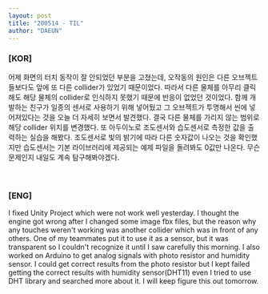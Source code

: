 ```yaml
---
layout: post
title: "200514 - TIL"
author: "DAEUN"
---
```


### [KOR]
어제 화면의 터치 동작이 잘 안되었던 부분을 고쳤는데, 오작동의 원인은 다른 오브젝트들보다도 앞에 또 다른 collider가 있었기 때문이었다. 따라서 다른 물체를 아무리 클릭해도 해당 물체의 collider로 인식하지 못했기 때문에 반응이 없었던 것이었다. 함께 개발하는 친구가 일종의 센서로 사용하기 위해 넣어뒀고 그 오브젝트가 투명해서 씬에 넣어져있다는 것을 오늘 더 자세히 보면서 발견했다. 결국 다른 물체를 가리지 않는 범위로 해당 collider 위치를 변경했다. 또 아두이노로 조도센서와 습도센서로 측정한 값을 출력하는 실습을 해봤다. 조도센서로 빛의 밝기에 따라 다른 숫자값이 나오는 것을 확인했지만 습도센서는 기본 라이브러리에 제공되는 예제 파일을 돌려봐도 0값만 나온다. 무슨 문제인지 내일도 계속 탐구해봐야겠다.
<br><br><br>
### [ENG]
I fixed Unity Project which were not work well yesterday. I thought the engine got wrong after I changed some image fbx files, but the reason why any touches weren't working was another collider which was in front of any others. One of my teammates put it to use it as a sensor, but it was transparent so I couldn't recognize it until I saw carefully this morning. I also worked on Arduino to get analog signals with photo resistor and humidity sensor. I could get correct results from the photo resistor but I kept failed getting the correct results with humidity sensor(DHT11) even I tried to use DHT library and searched more about it. I will keep figure this out tomorrow.